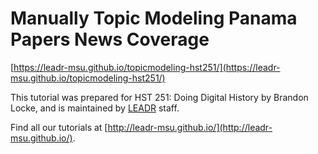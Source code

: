 # Manually Topic Modeling Panama Papers News Coverage

[https://leadr-msu.github.io/topicmodeling-hst251/](https://leadr-msu.github.io/topicmodeling-hst251/)

This tutorial was prepared for HST 251: Doing Digital History by Brandon Locke, and is maintained by [LEADR](leadr.msu.edu) staff. 


Find all our tutorials at [http://leadr-msu.github.io/](http://leadr-msu.github.io/).
